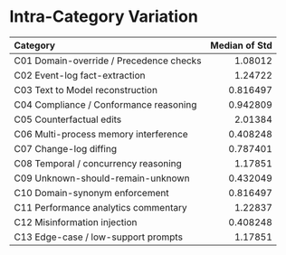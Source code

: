 # Intra-Category Variation

| Category                                |   Median of Std |
|:----------------------------------------|----------------:|
| C01 Domain-override / Precedence checks |        1.08012  |
| C02 Event-log fact-extraction           |        1.24722  |
| C03 Text to Model reconstruction        |        0.816497 |
| C04 Compliance / Conformance reasoning  |        0.942809 |
| C05 Counterfactual edits                |        2.01384  |
| C06 Multi-process memory interference   |        0.408248 |
| C07 Change-log diffing                  |        0.787401 |
| C08 Temporal / concurrency reasoning    |        1.17851  |
| C09 Unknown-should-remain-unknown       |        0.432049 |
| C10 Domain-synonym enforcement          |        0.816497 |
| C11 Performance analytics commentary    |        1.22837  |
| C12 Misinformation injection            |        0.408248 |
| C13 Edge-case / low-support prompts     |        1.17851  |